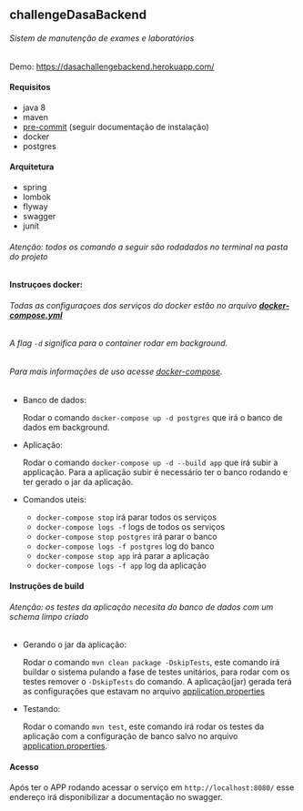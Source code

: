 ## challengeDasaBackend

###### Sistem de manutenção de exames e laboratórios
Demo: https://dasachallengebackend.herokuapp.com/

#### Requisitos
 - java 8
 - maven
 - [pre-commit](https://pre-commit.com/) (seguir documentação de instalação)
 - docker
 - postgres

#### Arquitetura
 - spring
 - lombok
 - flyway
 - swagger
 - junit

###### Atenção: todos os comando a seguir são rodadados no terminal na pasta do projeto

#### Instruçoes docker:
###### Todas as configuraçoes dos serviços do docker estão no arquivo **[docker-compose.yml](/docker-compose.yml)**
###### A flag ```-d``` significa para o container rodar em background.
###### Para mais informações de uso acesse [docker-compose](https://docs.docker.com/compose/reference/overview/).
 - Banco de dados:

    Rodar o comando ```docker-compose up -d postgres``` que irá o banco de dados em background.

 - Aplicação:

    Rodar o comando ```docker-compose up -d --build app``` que irá subir a applicação. Para a aplicação subir é necessário ter o banco rodando e ter gerado o jar da aplicação.

 - Comandos uteis:
    - ```docker-compose stop``` irá parar todos os serviços
    - ```docker-compose logs -f``` logs de todos os serviços
    - ```docker-compose stop postgres``` irá parar o banco
    - ```docker-compose logs -f postgres``` log do banco
    - ```docker-compose stop app``` irá parar a aplicação
    - ```docker-compose logs -f app``` log da aplicação

#### Instruções de build
###### Atenção: os testes da aplicação necesita do banco de dados com um schema limpo criado
 - Gerando o jar da aplicação:

    Rodar o comando ```mvn clean package -DskipTests```, este comando irá buildar o sistema pulando a fase de testes unitários, para rodar com os testes remover o ```-DskipTests``` do comando.
    A aplicação(jar) gerada terá as configurações que estavam no arquivo [application.properties](/src/main/resources/application.properties)

 - Testando:

    Rodar o comando ```mvn test```, este comando irá rodar os testes da aplicação com a configuração de banco salvo no arquivo [application.properties](/src/test/resources/application.properties).


#### Acesso
  Após ter o APP rodando acessar o serviço em ```http://localhost:8080/``` esse endereço irá disponibilizar a documentação no swagger.
